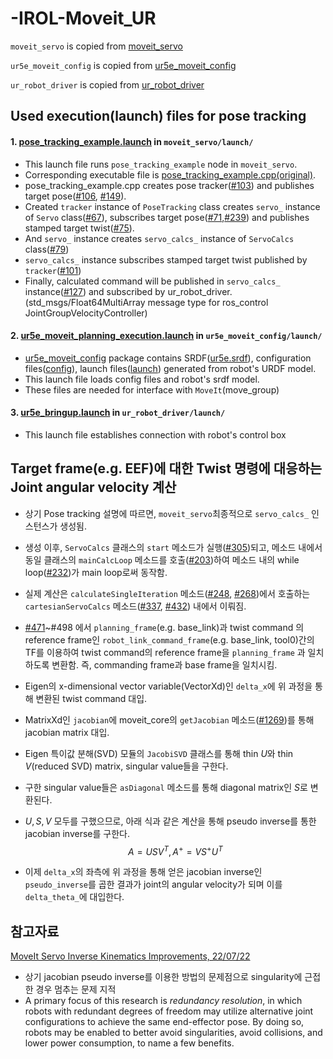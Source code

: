 
# -IROL-Moveit_UR

`moveit_servo` is copied from [moveit_servo](https://github.com/ros-planning/moveit/tree/master/moveit_ros/moveit_servo "moveit_servo")

`ur5e_moveit_config` is copied from [ur5e_moveit_config](https://github.com/fmauch/universal_robot/tree/calibration_devel/ur5e_moveit_config "ur5e_moveit_config")

`ur_robot_driver` is copied from [ur_robot_driver](https://github.com/UniversalRobots/Universal_Robots_ROS_Driver/tree/master/ur_robot_driver "ur_robot_driver")

## Used execution(launch) files for pose tracking

#### 1. [pose_tracking_example.launch](https://github.com/dhlee04/-IROL-Moveit_UR/blob/main/moveit_servo/launch/pose_tracking_example.launch "pose_tracking_example.launch") in `moveit_servo/launch/`

- This launch file runs `pose_tracking_example` node in `moveit_servo`.
- Corresponding executable file is [pose_tracking_example.cpp(original)](https://github.com/dhlee04/-IROL-Moveit_UR/blob/main/moveit_servo/src/cpp_interface_example/pose_tracking_example.cpp "pose_tracking_example.cpp").
- pose_tracking_example.cpp creates pose tracker([#103](https://github.com/dhlee04/-IROL-Moveit_UR/blob/9c5bedec394015011f0bbec9fa5adcd47bba6e96/moveit_servo/src/cpp_interface_example/pose_tracking_example.cpp#L103)) and publishes target pose([#106](https://github.com/dhlee04/-IROL-Moveit_UR/blob/9c5bedec394015011f0bbec9fa5adcd47bba6e96/moveit_servo/src/cpp_interface_example/pose_tracking_example.cpp#L106), [#149](https://github.com/dhlee04/-IROL-Moveit_UR/blob/9c5bedec394015011f0bbec9fa5adcd47bba6e96/moveit_servo/src/cpp_interface_example/pose_tracking_example.cpp#L149)).
- Created `tracker` instance of `PoseTracking` class creates `servo_` instance of `Servo` class([#67](https://github.com/dhlee04/-IROL-Moveit_UR/blob/9c5bedec394015011f0bbec9fa5adcd47bba6e96/moveit_servo/src/pose_tracking.cpp#L67)), subscribes target pose([#71](https://github.com/dhlee04/-IROL-Moveit_UR/blob/9c5bedec394015011f0bbec9fa5adcd47bba6e96/moveit_servo/src/pose_tracking.cpp#L71),[#239](https://github.com/dhlee04/-IROL-Moveit_UR/blob/9c5bedec394015011f0bbec9fa5adcd47bba6e96/moveit_servo/src/pose_tracking.cpp#L239)) and publishes stamped target twist([#75](https://github.com/dhlee04/-IROL-Moveit_UR/blob/9c5bedec394015011f0bbec9fa5adcd47bba6e96/moveit_servo/src/pose_tracking.cpp#L75)).
- And `servo_` instance creates `servo_calcs_` instance of `ServoCalcs` class([#79](https://github.com/dhlee04/-IROL-Moveit_UR/blob/9c5bedec394015011f0bbec9fa5adcd47bba6e96/moveit_servo/src/servo.cpp#L79))
- `servo_calcs_` instance subscribes stamped target twist published by `tracker`([#101](https://github.com/dhlee04/-IROL-Moveit_UR/blob/9c5bedec394015011f0bbec9fa5adcd47bba6e96/moveit_servo/src/servo_calcs.cpp#L101))
- Finally, calculated command will be published in `servo_calcs_` instance([#127](https://github.com/dhlee04/-IROL-Moveit_UR/blob/9c5bedec394015011f0bbec9fa5adcd47bba6e96/moveit_servo/src/servo_calcs.cpp#L127)) and subscribed by ur_robot_driver.
(std_msgs/Float64MultiArray message type for ros_control JointGroupVelocityController)



#### 2. [ur5e_moveit_planning_execution.launch](https://github.com/dhlee04/-IROL-Moveit_UR/blob/main/ur5e_moveit_config/launch/ur5e_moveit_planning_execution.launch "ur5e_moveit_planning_execution.launch") in `ur5e_moveit_config/launch/`
- [ur5e_moveit_config](https://github.com/dhlee04/-IROL-Moveit_UR/tree/main/ur5e_moveit_config "ur5e_moveit_config") package contains SRDF([ur5e.srdf](https://github.com/dhlee04/-IROL-Moveit_UR/blob/main/ur5e_moveit_config/config/ur5e.srdf "ur5e.srdf")), configuration files([config](https://github.com/dhlee04/-IROL-Moveit_UR/tree/main/ur5e_moveit_config/config "config")), launch files([launch](https://github.com/dhlee04/-IROL-Moveit_UR/tree/main/ur5e_moveit_config/launch "launch")) generated from robot's URDF model.
- This launch file loads config files and robot's srdf model.
- These files are needed for interface with `MoveIt`(move_group)


#### 3. [ur5e_bringup.launch](https://github.com/dhlee04/-IROL-Moveit_UR/blob/main/ur_robot_driver/launch/ur5e_bringup.launch "ur5e_bringup.launch") in `ur_robot_driver/launch/`
- This launch file establishes connection with robot's control box

## Target frame(e.g. EEF)에 대한 Twist 명령에 대응하는 Joint angular velocity 계산
- 상기 Pose tracking 설명에 따르면, `moveit_servo`최종적으로  `servo_calcs_` 인스턴스가 생성됨.
- 생성 이후, `ServoCalcs` 클래스의 `start` 메소드가 실행([#305](https://github.com/dhlee04/-IROL-Moveit_UR/blob/9c5bedec394015011f0bbec9fa5adcd47bba6e96/moveit_servo/src/servo.cpp#L305))되고, 메소드 내에서 동일 클래스의 `mainCalcLoop` 메소드를 호출([#203](https://github.com/dhlee04/-IROL-Moveit_UR/blob/a53577f8032243a7d577fd3d02e264fd6b0b3265/moveit_servo/src/servo_calcs.cpp#L203))하여 메소드 내의 while loop([#232](https://github.com/dhlee04/-IROL-Moveit_UR/blob/a53577f8032243a7d577fd3d02e264fd6b0b3265/moveit_servo/src/servo_calcs.cpp#L232))가 main loop로써 동작함.
- 실제 계산은 `calculateSingleIteration` 메소드([#248](https://github.com/dhlee04/-IROL-Moveit_UR/blob/a53577f8032243a7d577fd3d02e264fd6b0b3265/moveit_servo/src/servo_calcs.cpp#L248), [#268](https://github.com/dhlee04/-IROL-Moveit_UR/blob/a53577f8032243a7d577fd3d02e264fd6b0b3265/moveit_servo/src/servo_calcs.cpp#L268))에서 호출하는 `cartesianServoCalcs` 메소드([#337](https://github.com/dhlee04/-IROL-Moveit_UR/blob/a53577f8032243a7d577fd3d02e264fd6b0b3265/moveit_servo/src/servo_calcs.cpp#L337), [#432](https://github.com/dhlee04/-IROL-Moveit_UR/blob/a53577f8032243a7d577fd3d02e264fd6b0b3265/moveit_servo/src/servo_calcs.cpp#L432)) 내에서 이뤄짐.
- [#471](https://github.com/dhlee04/-IROL-Moveit_UR/blob/a53577f8032243a7d577fd3d02e264fd6b0b3265/moveit_servo/src/servo_calcs.cpp#L471)~#498 에서 `planning_frame`(e.g. base_link)과 twist command 의 reference frame인 `robot_link_command_frame`(e.g. base_link, tool0)간의 TF를 이용하여 twist command의 reference frame을 `planning_frame` 과 일치하도록 변환함. 즉, commanding frame과 base frame을 일치시킴.
- Eigen의 x-dimensional vector variable(VectorXd)인 `delta_x`에 위 과정을 통해 변환된 twist command 대입.
- MatrixXd인 `jacobian`에 moveit_core의 `getJacobian` 메소드([#1269](https://github.com/ros-planning/moveit/blob/a63580edd05b01d9480c333645036e5b2b222da9/moveit_core/robot_state/src/robot_state.cpp#L1269))를 통해 jacobian matrix 대입.

- Eigen 특이값 분해(SVD) 모듈의 `JacobiSVD` 클래스를 통해  thin $U$와 thin ${V}$(reduced SVD) matrix, singular value들을 구한다.
- 구한 singular value들은 `asDiagonal` 메소드를 통해 diagonal matrix인 $S$로 변환된다.
- $U,S,V$ 모두를 구했으므로, 아래 식과 같은 계산을 통해 pseudo inverse를 통한 jacobian inverse를 구한다.
 $$A = US{V^T},A^+ =  VS^+U^T$$

-  이제 `delta_x`의 좌측에 위 과정을 통해 얻은 jacobian inverse인 `pseudo_inverse`를 곱한 결과가 joint의 angular velocity가 되며 이를 `delta_theta_`에 대입한다.


## 참고자료
[MoveIt Servo Inverse Kinematics Improvements, 22/07/22](https://moveit.ros.org/moveit/ros/2022/07/22/MoveIt-Servo-Inverse-Kinematics.html)
- 상기 jacobian pseudo inverse를 이용한 방법의 문제점으로 singularity에 근접한 경우 멈추는 문제 지적
- A primary focus of this research is _redundancy resolution_, in which robots with redundant degrees of freedom may utilize alternative joint configurations to achieve the same end-effector pose. By doing so, robots may be enabled to better avoid singularities, avoid collisions, and lower power consumption, to name a few benefits.
